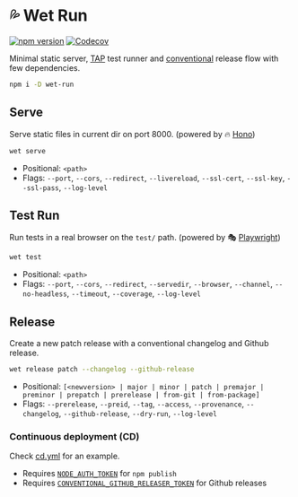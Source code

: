 # 💦 Wet Run

[![npm version](https://img.shields.io/npm/v/wet-run?style=flat-square&color=success)](http://npmjs.org/wet-run) 
[![Codecov](https://img.shields.io/codecov/c/github/luwes/wet-run?style=flat-square)](https://app.codecov.io/gh/luwes/wet-run)


Minimal static server, 
[TAP](https://testanything.org/) test runner and
[conventional](https://www.conventionalcommits.org/en/v1.0.0/) release flow
with few dependencies.

```bash
npm i -D wet-run
```

## Serve

Serve static files in current dir on port 8000. (powered by 🔥 [Hono](https://github.com/honojs/hono))

```bash
wet serve
```

- Positional: `<path>`  
- Flags: `--port`, `--cors`, `--redirect`, `--livereload`, `--ssl-cert`,
`--ssl-key`, `--ssl-pass`, `--log-level`

## Test Run

Run tests in a real browser on the `test/` path. (powered by 🎭 [Playwright](https://github.com/microsoft/playwright/))

```bash
wet test
```

- Positional: `<path>`  
- Flags: `--port`, `--cors`, `--redirect`, `--servedir`, `--browser`, 
`--channel`, `--no-headless`, `--timeout`, `--coverage`, `--log-level`

## Release

Create a new patch release with a conventional changelog and Github release.

```bash
wet release patch --changelog --github-release
```

- Positional: `[<newversion> | major | minor | patch | premajor | preminor | prepatch | prerelease | from-git | from-package]`   
- Flags: `--prerelease`, `--preid`, `--tag`, `--access`, `--provenance`, `--changelog`, `--github-release`, `--dry-run`, `--log-level`  


### Continuous deployment (CD)

Check [cd.yml](.github/workflows/cd.yml) for an example.

- Requires [`NODE_AUTH_TOKEN`](https://docs.github.com/en/actions/publishing-packages/publishing-nodejs-packages#publishing-packages-to-the-npm-registry) for `npm publish`
- Requires [`CONVENTIONAL_GITHUB_RELEASER_TOKEN`](https://github.com/conventional-changelog/releaser-tools/tree/master/packages/conventional-github-releaser) for Github releases

